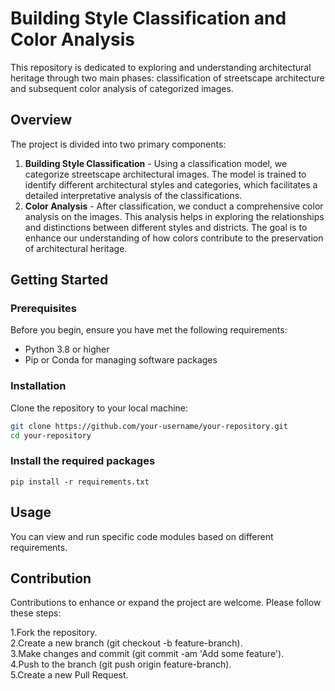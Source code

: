 # Building Style Classification and Color Analysis

This repository is dedicated to exploring and understanding architectural heritage through two main phases: classification of streetscape architecture and subsequent color analysis of categorized images.

## Overview

The project is divided into two primary components:

1. **Building Style Classification** - Using a classification model, we categorize streetscape architectural images. The model is trained to identify different architectural styles and categories, which facilitates a detailed interpretative analysis of the classifications.
2. **Color Analysis** - After classification, we conduct a comprehensive color analysis on the images. This analysis helps in exploring the relationships and distinctions between different styles and districts. The goal is to enhance our understanding of how colors contribute to the preservation of architectural heritage.

## Getting Started

### Prerequisites

Before you begin, ensure you have met the following requirements:
- Python 3.8 or higher
- Pip or Conda for managing software packages

### Installation

Clone the repository to your local machine:

```bash
git clone https://github.com/your-username/your-repository.git
cd your-repository
```

### Install the required packages
```
pip install -r requirements.txt
```

## Usage
You can view and run specific code modules based on different requirements.

## Contribution
Contributions to enhance or expand the project are welcome. Please follow these steps:

1.Fork the repository.  
2.Create a new branch (git checkout -b feature-branch).  
3.Make changes and commit (git commit -am 'Add some feature').  
4.Push to the branch (git push origin feature-branch).  
5.Create a new Pull Request.  
